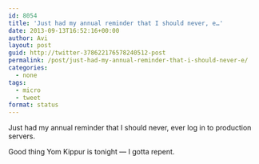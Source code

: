 ```yaml
---
id: 8054
title: 'Just had my annual reminder that I should never, e…'
date: 2013-09-13T16:52:16+00:00
author: Avi
layout: post
guid: http://twitter-378622176578240512-post
permalink: /post/just-had-my-annual-reminder-that-i-should-never-e/
categories:
  - none
tags:
  - micro
  - tweet
format: status
---
```

Just had my annual reminder that I should never, ever log in to production servers.

Good thing Yom Kippur is tonight — I gotta repent.